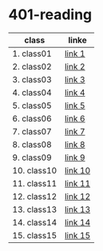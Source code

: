 
# 401-reading

class | linke
-------------|-------------
1. class01   | [link 1](class-01.md)
2. class02   | [link 2](class-02.md)
3. class03   | [link 3](class-03.md)
4. class04   | [link 4](class-04.md)
5. class05   | [link 5](class-05.md)
6. class06   | [link 6](class-06.md)
7. class07   | [link 7](class-07.md)
8. class08   | [link 8](class-08.md)
9. class09   | [link 9](class-09.md)
10. class10  | [link 10](class-10.md)
11. class11  | [link 11](class-11.md)
12. class12  | [link 12](class-12.md)
13. class13  | [link 13](class-13.md)
14. class14  | [link 14](class-14.md)
15. class15  | [link 15](class-15.md)